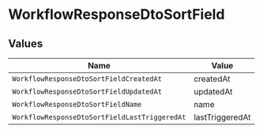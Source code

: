 # WorkflowResponseDtoSortField


## Values

| Name                                          | Value                                         |
| --------------------------------------------- | --------------------------------------------- |
| `WorkflowResponseDtoSortFieldCreatedAt`       | createdAt                                     |
| `WorkflowResponseDtoSortFieldUpdatedAt`       | updatedAt                                     |
| `WorkflowResponseDtoSortFieldName`            | name                                          |
| `WorkflowResponseDtoSortFieldLastTriggeredAt` | lastTriggeredAt                               |